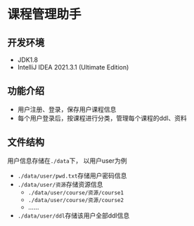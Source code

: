 # 课程管理助手
## 开发环境
* JDK1.8
* IntelliJ IDEA 2021.3.1 (Ultimate Edition)
## 功能介绍
* 用户注册、登录，保存用户课程信息
* 每个用户登录后，按课程进行分类，管理每个课程的ddl、资料
## 文件结构
用户信息存储在`./data`下， 以用户user为例
* `./data/user/pwd.txt`存储用户密码信息
* `./data/user/资源`存储资源信息
    * `./data/user/course/资源/course1`
    * `./data/user/course/资源/course2`
    * ……
* `./data/user/ddl`存储该用户全部ddl信息